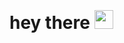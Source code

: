 <h1>
  <img src="https://komarev.com/ghpvc/?username=silentsupt&style=flat-square&color=blue" alt=""/>

  hey there
  <img src="https://media.giphy.com/media/hvRJCLFzcasrR4ia7z/giphy.gif" width="30px"/>
</h1>
